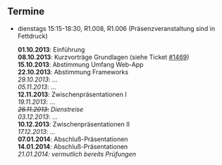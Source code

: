 ## Termine

-   dienstags 15:15-18:30, R1.008, R1.006 (Präsenzveranstaltung sind in Fettdruck)

    **01.10.2013**: Einführung  
    **08.10.2013**: Kurzvorträge Grundlagen
    (siehe Ticket [#1469](https://redmine.cs.hm.edu/issues/1469))   
    **15.10.2013**: Abstimmung Umfang Web-App  
    **22.10.2013**: Abstimmung Frameworks    
    *29.10.2013*: ...  
    *05.11.2013*: ...  
    **12.11.2013**: Zwischenpräsentationen I  
    *19.11.2013*: ...  
    <s>*26.11.2013*:</s> *Dienstreise*  
    *03.12.2013*: ...  
    **10.12.2013**: Zwischenpräsentationen II  
    *17.12.2013*: ...  
    **07.01.2014**: Abschluß-Präsentationen  
    **14.01.2014**: Abschluß-Präsentationen  
    *21.01.2014: vermutlich bereits Prüfungen*
    

